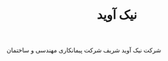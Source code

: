﻿---
layout: post
title: نیک آوید
name_en: nikavid
company_slug: nikavid
logo: 
cover: 
company_count:
founded:
location: ""
total_review: 
total_interview: 
salary_avg: 
salary_min: 
salary_max: 
rate: 
view_count: 
industry:  معماری و عمران
city: تهران, تهران
size_en: S
size: 11-50 نفر
site: 
---

شرکت نیک آوید شریف شرکت پیمانکاری مهندسی و ساختمان






